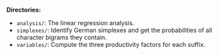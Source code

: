 **Directories:**

- `analysis/`: The linear regression analysis.
- `simplexes/`: Identify German simplexes and get the probabilities of all character bigrams they contain.
- `variables/`: Compute the three productivity factors for each suffix.
